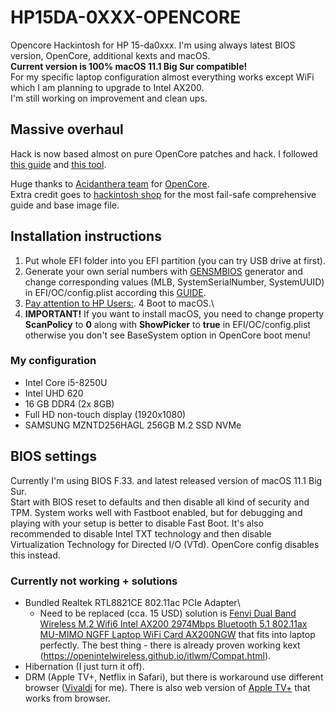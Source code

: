 # HP15DA-0XXX-OPENCORE
Opencore Hackintosh for HP 15-da0xxx. I'm using always latest BIOS version, OpenCore, additional kexts and macOS.\
**Current version is 100% macOS 11.1 Big Sur compatible!**\
For my specific laptop configuration almost everything works except WiFi which I am planning to upgrade to Intel AX200.\
I'm still working on improvement and clean ups.

## Massive overhaul
Hack is now based almost on pure OpenCore patches and hack. I followed [this guide](https://dortania.github.io/OpenCore-Install-Guide/) and [this tool](https://opencore.slowgeek.com/). 

Huge thanks to [Acidanthera team](https://github.com/acidanthera) for [OpenCore](https://github.com/acidanthera/OpenCorePkg).\
Extra credit goes to [hackintosh shop](https://www.hackintoshshop.com/2810/hackintosh-big-sur-guide/) for the most fail-safe comprehensive guide and base image file.

## Installation instructions

1. Put whole EFI folder into you EFI partition (you can try USB drive at first).
2. Generate your own serial numbers with [GENSMBIOS](https://github.com/corpnewt/GenSMBIOS) generator and change corresponding values (MLB, SystemSerialNumber, SystemUUID) in EFI/OC/config.plist according this [GUIDE](https://dortania.github.io/OpenCore-Install-Guide/config-laptop.plist/kaby-lake.html#starting-point).
3. [Pay attention to HP Users:](https://dortania.github.io/OpenCore-Install-Guide/config-laptop.plist/kaby-lake.html#cleaning-up).
4 Boot to macOS.\
5. **IMPORTANT!** If you want to install macOS, you need to change property **ScanPolicy** to **0** along with **ShowPicker** to **true** in EFI/OC/config.plist otherwise you don't see BaseSystem option in OpenCore boot menu!

### My configuration

- Intel Core i5-8250U
- Intel UHD 620
- 16 GB DDR4 (2x 8GB)
- Full HD non-touch display (1920x1080)
- SAMSUNG MZNTD256HAGL 256GB M.2 SSD NVMe

## BIOS settings

Currently I'm using BIOS F.33. and latest released version of macOS 11.1 Big Sur.\
Start with BIOS reset to defaults and then disable all kind of security and TPM.
System works well with Fastboot enabled, but for debugging and playing with your setup is better to disable Fast Boot.
It's also recommended to disable Intel TXT technology and then disable Virtualization Technology for Directed I/O (VTd). OpenCore config disables this instead.

### Currently not working + solutions

- Bundled Realtek RTL8821CE 802.11ac PCIe Adapter\
  - Need to be replaced (cca. 15 USD) solution is [Fenvi Dual Band Wireless M.2 Wifi6 Intel AX200 2974Mbps Bluetooth 5.1 802.11ax MU-MIMO NGFF Laptop WiFi Card AX200NGW](https://www.aliexpress.com/item/4000563277082.html?spm=a2g0o.productlist.0.0.4b394d15rRh1vt&algo_pvid=cb56b6f4-8257-4db8-ab80-e0234487d7cf&algo_expid=cb56b6f4-8257-4db8-ab80-e0234487d7cf-8&btsid=0b0a555816095040205066880eafad&ws_ab_test=searchweb0_0,searchweb201602_,searchweb201603_) that fits into laptop perfectly. The best thing - there is already proven working kext (https://openintelwireless.github.io/itlwm/Compat.html).
- Hibernation (I just turn it off).
- DRM (Apple TV+, Netflix in Safari), but there is workaround use different browser ([Vivaldi](https://vivaldi.com) for me). There is also web version of [Apple TV+](https://tv.apple.com) that works from browser.
